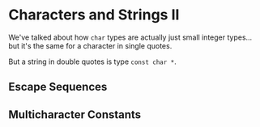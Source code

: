 <!-- Beej's guide to C

# vim: ts=4:sw=4:nosi:et:tw=72
-->

# Characters and Strings II

We've talked about how `char` types are actually just small integer
types... but it's the same for a character in single quotes.

But a string in double quotes is type `const char *`.

## Escape Sequences

## Multicharacter Constants

